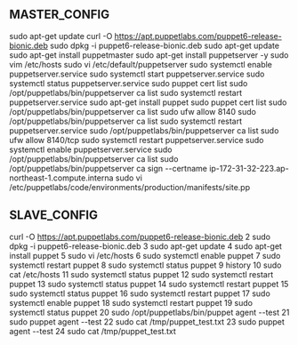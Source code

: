 ## MASTER_CONFIG

sudo apt-get update
  curl -O https://apt.puppetlabs.com/puppet6-release-bionic.deb
   sudo dpkg -i puppet6-release-bionic.deb
    sudo apt-get update
   sudo apt-get install puppetmaster
   sudo apt-get install puppetserver -y
     sudo vim /etc/hosts
     sudo vi /etc/default/puppetserver
    sudo systemctl enable puppetserver.service
     sudo systemctl start puppetserver.service
   sudo systemctl status puppetserver.service
 sudo puppet cert list
 sudo /opt/puppetlabs/bin/puppetserver ca list
 sudo systemctl restart puppetserver.service
 sudo apt-get install puppet
 sudo puppet cert list
 sudo /opt/puppetlabs/bin/puppetserver ca list
 sudo ufw allow 8140
 sudo /opt/puppetlabs/bin/puppetserver ca list
 sudo systemctl restart puppetserver.service
 sudo /opt/puppetlabs/bin/puppetserver ca list
 sudo ufw allow 8140/tcp
 sudo systemctl restart puppetserver.service
 sudo systemctl enable puppetserver.service
 sudo /opt/puppetlabs/bin/puppetserver ca list
 sudo /opt/puppetlabs/bin/puppetserver ca sign --certname ip-172-31-32-223.ap-northeast-1.compute.interna
 sudo vi /etc/puppetlabs/code/environments/production/manifests/site.pp


## SLAVE_CONFIG

curl -O https://apt.puppetlabs.com/puppet6-release-bionic.deb
    2  sudo dpkg -i puppet6-release-bionic.deb
    3  sudo apt-get update
    4  sudo apt-get install puppet
    5  sudo vi /etc/hosts
    6  sudo systemctl enable puppet
    7  sudo systemctl restart puppet
    8  sudo systemctl status puppet
    9  history
   10  sudo cat /etc/hosts
   11  sudo systemctl status puppet
   12  sudo systemctl restart puppet
   13  sudo systemctl status puppet
   14  sudo systemctl restart puppet
   15  sudo systemctl status puppet
   16  sudo systemctl restart puppet
   17  sudo systemctl enable puppet
   18  sudo systemctl restart puppet
   19  sudo systemctl status puppet
   20  sudo /opt/puppetlabs/bin/puppet agent --test
   21  sudo puppet agent --test
   22  sudo cat /tmp/puppet_test.txt
   23  sudo puppet agent --test
   24  sudo cat /tmp/puppet_test.txt
